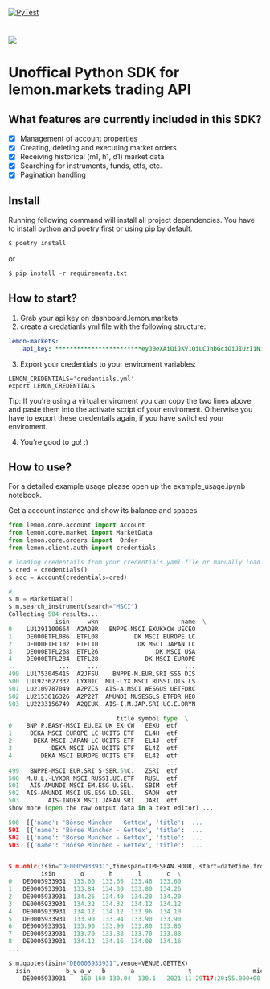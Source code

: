 [![PyTest](https://github.com/pwisocodes/lemon-sdk/actions/workflows/pytest.yml/badge.svg?branch=main)](https://github.com/pwisocodes/lemon-sdk/actions/workflows/pytest.yml)
# ![](https://www.lemon.markets/images/logo.svg?auto=format&fit=max&w=3840) 

# Unoffical Python SDK for lemon.markets trading API

## What features are currently included in this SDK?
- [x] Management of account properties
- [x] Creating, deleting and executing market orders
- [x] Receiving historical (m1, h1, d1) market data  
- [x] Searching for instruments, funds, etfs, etc. 
- [x] Pagination handling
## Install

Running following command will install all project dependencies. You have to install python and poetry first or using pip by default.
```python
$ poetry install
```
or 
```python
$ pip install -r requirements.txt
```
## How to start? 

1. Grab your api key on dashboard.lemon.markets 
2. create a credatianls yml file with the following structure:

```yaml
lemon-markets:
    api_key: ************************eyJ0eXAiOiJKV1QiLCJhbGciOiJIUzI1NiJ9eyJhdWQiOiJsZW1vbi5tYXJrZXRzIiwiaXNzIjoibGVtb24ubWFya2V0cyIsIweVBkVkRESkp0bk5RS0p3aDFWNlBKTExGa3MwWFREZjVWIn0.elT8WO-wati-pSP3eMxVqgOBZCmOhykyRQru36mWsng*************************

```
3. Export your credentials to your enviroment variables: 

```shell
LEMON_CREDENTIALS='credentials.yml'
export LEMON_CREDENTIALS
```

Tip: If you're using a virtual enviroment you can copy the two lines above and paste them into the activate script of your enviroment. Otherwise you have to export these credentails again, if you have switched your enviroment.

4. You're good to go! :) 

## How to use?
For a detailed example usage please open up the example_usage.ipynb notebook.

Get a account instance and show its balance and spaces.
```Python
from lemon.core.account import Account
from lemon.core.market import MarketData
from lemon.core.orders import  Order
from lemon.client.auth import credentials

# loading credentails from your credentials.yaml file or manually load your key
$ cred = credentials()
$ acc = Account(credentials=cred)
```

```python
# 
$ m = MarketData()
$ m.search_instrument(search="MSCI")
Collecting 504 results....
             isin     wkn                       name  \
0    LU1291100664  A2ADBR   BNPPE-MSCI EXUKXCW UECEO   
1    DE000ETFL086  ETFL08          DK MSCI EUROPE LC   
2    DE000ETFL102  ETFL10           DK MSCI JAPAN LC   
3    DE000ETFL268  ETFL26                DK MSCI USA   
4    DE000ETFL284  ETFL28             DK MSCI EUROPE   
..            ...     ...                        ...   
499  LU1753045415  A2JFSU    BNPPE-M.EUR.SRI SS5 DIS   
500  LU1923627332  LYX01C  MUL-LYX.MSCI RUSSI.DIS.LS   
501  LU2109787049  A2PZC5  AIS-A.MSCI WESGUS UETFDRC   
502  LU2153616326  A2P22T  AMUNDI MUSESGLS ETFDR HEO   
503  LU2233156749  A2QEUK  AIS-I.M.JAP.SRI UC.E.DRYN   

                              title symbol type  \
0    BNP P.EASY-MSCI EU.EX UK EX CW   EEXU  etf   
1     DEKA MSCI EUROPE LC UCITS ETF   EL4H  etf   
2      DEKA MSCI JAPAN LC UCITS ETF   EL4J  etf   
3           DEKA MSCI USA UCITS ETF   EL4Z  etf   
4        DEKA MSCI EUROPE UCITS ETF   EL42  etf   
..                              ...    ...  ...   
499   BNPPE-MSCI EUR.SRI S-SER.5%C.   ZSRI  etf   
500  M.U.L.-LYXOR MSCI RUSSI.UC.ETF   RUSL  etf   
501   AIS-AMUNDI MSCI EM.ESG U.SEL.   SBIM  etf   
502  AIS-AMUNDI MSCI US.ESG LD.SEL.   SADH  etf   
503        AIS-INDEX MSCI JAPAN SRI   JARI  etf
show more (open the raw output data in a text editor) ...

500  [{'name': 'Börse München - Gettex', 'title': '...  
501  [{'name': 'Börse München - Gettex', 'title': '...  
502  [{'name': 'Börse München - Gettex', 'title': '...  
503  [{'name': 'Börse München - Gettex', 'title': '...  


$ m.ohlc(isin="DE0005933931",timespan=TIMESPAN.HOUR, start=datetime.fromisoformat("2021-11-01"),end=datetime.fromisoformat("2021-11-26"))
         isin       o       h       l       c  \
0   DE0005933931  133.60  133.66  133.46  133.60   
1   DE0005933931  133.84  134.30  133.80  134.26   
2   DE0005933931  134.26  134.40  134.20  134.20   
3   DE0005933931  134.32  134.32  134.12  134.12   
4   DE0005933931  134.12  134.12  133.96  134.10   
5   DE0005933931  133.90  133.94  133.90  133.90   
6   DE0005933931  133.90  133.90  133.80  133.86   
7   DE0005933931  133.70  133.88  133.70  133.88   
8   DE0005933931  134.12  134.16  134.08  134.16  
...

$ m.quotes(isin="DE0005933931",venue=VENUE.GETTEX)
  isin	        b_v	a_v	  b	      a	              t	                mic
	DE0005933931	160	160	130.04	130.1	2021-11-29T17:20:55.000+00:00	XMUN
```
